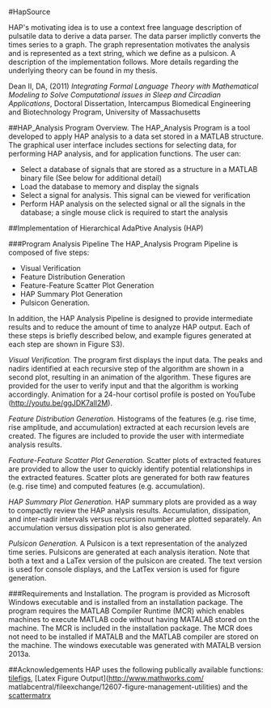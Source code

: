 #HapSource

HAP's motivating idea is to use a context free language description of pulsatile data to derive a data parser. The data parser implictly converts the times series to a graph. The graph representation motivates the analysis and is represented as a text string, which we define as a pulsicon. A description of the implementation follows. More details regarding the underlying theory can be found in my thesis.

Dean II, DA, (2011) *Integrating Formal Language Theory with Mathematical Modeling to Solve Computational issues in Sleep and Circadian Applications*, Doctoral Dissertation, Intercampus Biomedical Engineering and Biotechnology Program, University of Massachusetts

##HAP_Analysis Program
Overview. The HAP_Analysis Program is a tool developed to apply HAP analysis to a data set stored in a MATLAB structure. The graphical user interface includes sections for selecting data, for performing HAP analysis, and for application functions. The user can:
*	Select a database of signals that are stored as a structure in a MATLAB binary file (See below for additional detail)
*	Load the database to memory and display the signals
*	Select a signal for analysis. This signal can be viewed for verification
*	Perform HAP analysis on the selected signal or all the signals in the database; a single mouse click is required to start the analysis 


##Implementation of Hierarchical AdaPtive Analysis (HAP)

###Program Analysis Pipeline
The HAP_Analysis Program Pipeline is composed of five steps: 
* Visual Verification
* Feature Distribution Generation
* Feature-Feature Scatter Plot Generation
* HAP Summary Plot Generation
* Pulsicon Generation. 

In addition, the HAP Analysis Pipeline is designed to provide intermediate results and to reduce the amount of time to analyze HAP output. Each of these steps is briefly described below, and example figures generated at each step are shown in Figure S3).

*Visual Verification.* The program first displays the input data. The peaks and nadirs identified at each recursive step of the algorithm are shown in a second plot, resulting in an animation of the algorithm. These figures are provided for the user to verify input and that the algorithm is working accordingly. Animation for a 24-hour cortisol profile is posted on YouTube (http://youtu.be/ggJDK7alI2M).

*Feature Distribution Generation.* Histograms of the features (e.g. rise time, rise amplitude, and accumulation) extracted at each recursion levels are created. The figures are included to provide the user with intermediate analysis results.

*Feature-Feature Scatter Plot Generation.* Scatter plots of extracted features are provided to allow the user to quickly identify potential relationships in the extracted features. Scatter plots are generated for both raw features (e.g. rise time) and computed features (e.g. accumulation).

*HAP Summary Plot Generation.* HAP summary plots are provided as a way to compactly review the HAP analysis results. Accumulation, dissipation, and inter-nadir intervals versus recursion number are plotted separately. An accumulation versus dissipation plot is also generated.

*Pulsicon Generation.* A Pulsicon is a text representation of the analyzed time series. Pulsicons are generated at each analysis iteration.  Note that both a text and a LaTex version of the pulsicon are created. The text version is used for console displays, and the LatTex version is used for figure generation.

###Requirements and Installation. 
The program is provided as Microsoft Windows executable and is installed from an installation package. The program requires the MATLAB Compiler Runtime (MCR) which enables machines to execute MATLAB code without having MATALAB stored on the machine. The MCR is included in the installation package. The MCR does not need to be installed if MATALB and the MATLAB compiler are stored on the machine. The windows executable was generated with MATALB version 2013a.

##Acknowledgements
HAP uses the following publically available functions: [tilefigs](http://www.mathworks.com/matlabcentral/fileexchange/38581-tilefigs), [Latex Figure Output](http://www.mathworks.com/ matlabcentral/fileexchange/12607-figure-management-utilities) and the [scattermatrx](www.datatool.com) 
